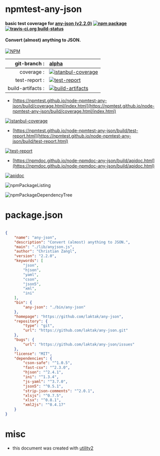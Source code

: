 # npmtest-any-json

#### basic test coverage for  [any-json (v2.2.0)](https://github.com/laktak/any-json)  [![npm package](https://img.shields.io/npm/v/npmtest-any-json.svg?style=flat-square)](https://www.npmjs.org/package/npmtest-any-json) [![travis-ci.org build-status](https://api.travis-ci.org/npmtest/node-npmtest-any-json.svg)](https://travis-ci.org/npmtest/node-npmtest-any-json)

#### Convert (almost) anything to JSON.

[![NPM](https://nodei.co/npm/any-json.png?downloads=true&downloadRank=true&stars=true)](https://www.npmjs.com/package/any-json)

| git-branch : | [alpha](https://github.com/npmtest/node-npmtest-any-json/tree/alpha)|
|--:|:--|
| coverage : | [![istanbul-coverage](https://npmtest.github.io/node-npmtest-any-json/build/coverage.badge.svg)](https://npmtest.github.io/node-npmtest-any-json/build/coverage.html/index.html)|
| test-report : | [![test-report](https://npmtest.github.io/node-npmtest-any-json/build/test-report.badge.svg)](https://npmtest.github.io/node-npmtest-any-json/build/test-report.html)|
| build-artifacts : | [![build-artifacts](https://npmtest.github.io/node-npmtest-any-json/glyphicons_144_folder_open.png)](https://github.com/npmtest/node-npmtest-any-json/tree/gh-pages/build)|

- [https://npmtest.github.io/node-npmtest-any-json/build/coverage.html/index.html](https://npmtest.github.io/node-npmtest-any-json/build/coverage.html/index.html)

[![istanbul-coverage](https://npmtest.github.io/node-npmtest-any-json/build/screenCapture.buildCi.browser.%252Ftmp%252Fbuild%252Fcoverage.lib.html.png)](https://npmtest.github.io/node-npmtest-any-json/build/coverage.html/index.html)

- [https://npmtest.github.io/node-npmtest-any-json/build/test-report.html](https://npmtest.github.io/node-npmtest-any-json/build/test-report.html)

[![test-report](https://npmtest.github.io/node-npmtest-any-json/build/screenCapture.buildCi.browser.%252Ftmp%252Fbuild%252Ftest-report.html.png)](https://npmtest.github.io/node-npmtest-any-json/build/test-report.html)

- [https://npmdoc.github.io/node-npmdoc-any-json/build/apidoc.html](https://npmdoc.github.io/node-npmdoc-any-json/build/apidoc.html)

[![apidoc](https://npmdoc.github.io/node-npmdoc-any-json/build/screenCapture.buildCi.browser.%252Ftmp%252Fbuild%252Fapidoc.html.png)](https://npmdoc.github.io/node-npmdoc-any-json/build/apidoc.html)

![npmPackageListing](https://npmtest.github.io/node-npmtest-any-json/build/screenCapture.npmPackageListing.svg)

![npmPackageDependencyTree](https://npmtest.github.io/node-npmtest-any-json/build/screenCapture.npmPackageDependencyTree.svg)



# package.json

```json

{
    "name": "any-json",
    "description": "Convert (almost) anything to JSON.",
    "main": "./lib/anyjson.js",
    "author": "Christian Zangl",
    "version": "2.2.0",
    "keywords": [
        "json",
        "hjson",
        "yaml",
        "cson",
        "json5",
        "xml",
        "ini"
    ],
    "bin": {
        "any-json": "./bin/any-json"
    },
    "homepage": "https://github.com/laktak/any-json",
    "repository": {
        "type": "git",
        "url": "https://github.com/laktak/any-json.git"
    },
    "bugs": {
        "url": "https://github.com/laktak/any-json/issues"
    },
    "license": "MIT",
    "dependencies": {
        "cson-safe": "^1.0.5",
        "fast-csv": "^2.3.0",
        "hjson": "^2.4.1",
        "ini": "^1.3.4",
        "js-yaml": "^3.7.0",
        "json5": "^0.5.1",
        "strip-json-comments": "^2.0.1",
        "xlsjs": "^0.7.5",
        "xlsx": "^0.8.1",
        "xml2js": "^0.4.17"
    }
}
```



# misc
- this document was created with [utility2](https://github.com/kaizhu256/node-utility2)
